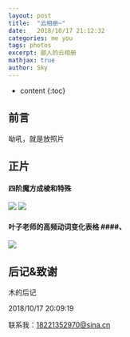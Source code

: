 ```yaml
---
layout: post
title:  "云相册~"
date:   2018/10/17 21:12:32     
categories: me you
tags: photos
excerpt: 鄙人的云相册
mathjax: true
author: Sky
---
```


* content
{:toc}

## 前言 ##
呦吼，就是放照片
## 正片 ##

####  四阶魔方成棱和特殊 ####
![](https://i.imgur.com/59zJN3I.png)
![](https://i.imgur.com/P3Fk29C.png)

#### 叶子老师的高频动词变化表格 ####、

![](https://i.imgur.com/FoQ26Ir.png)


## 后记&致谢 ##
木的后记


2018/10/17 20:09:19 

联系我：18221352970@sina.cn









  


